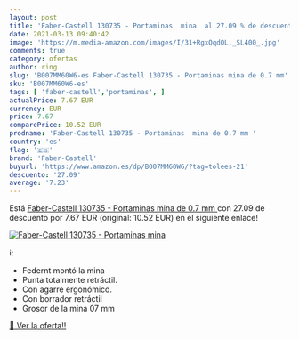 ```yaml
---
layout: post
title: 'Faber-Castell 130735 - Portaminas  mina  al 27.09 % de descuento'
date: 2021-03-13 09:40:42
image: 'https://m.media-amazon.com/images/I/31+RgxQqdOL._SL400_.jpg'
comments: true
category: ofertas
author: ring
slug: 'B007MM60W6-es Faber-Castell 130735 - Portaminas mina de 0.7 mm'
sku: 'B007MM60W6-es'
tags: [ 'faber-castell','portaminas', ]
actualPrice: 7.67 EUR
currency: EUR
price: 7.67
comparePrice: 10.52 EUR
prodname: 'Faber-Castell 130735 - Portaminas  mina de 0.7 mm '
country: 'es'
flag: '🇪🇸'
brand: 'Faber-Castell'
buyurl: 'https://www.amazon.es/dp/B007MM60W6/?tag=tolees-21'
descuento: '27.09'
average: '7.23'
---
```


Está [Faber-Castell 130735 - Portaminas  mina de 0.7 mm ](https://www.amazon.es/dp/B007MM60W6/?tag=tolees-21) con 27.09 de descuento por 7.67 EUR (original: 10.52 EUR) en el siguiente enlace!

[![Faber-Castell 130735 - Portaminas  mina ](https://m.media-amazon.com/images/I/31+RgxQqdOL._SL400_.jpg)](https://www.amazon.es/dp/B007MM60W6/?tag=tolees-21)

ℹ️:

- Federnt montó la mina
- Punta totalmente retráctil.
- Con agarre ergonómico.
- Con borrador retráctil
- Grosor de la mina 07 mm

[🛒 Ver la oferta!!](https://www.amazon.es/dp/B007MM60W6/?tag=tolees-21)
